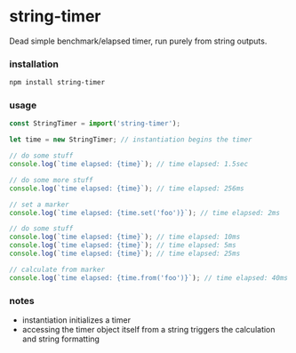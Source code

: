 # string-timer
Dead simple benchmark/elapsed timer, run purely from string outputs.

### installation
```bash
npm install string-timer
```

### usage
```js
const StringTimer = import('string-timer');

let time = new StringTimer; // instantiation begins the timer

// do some stuff
console.log(`time elapsed: {time}`); // time elapsed: 1.5sec

// do some more stuff
console.log(`time elapsed: {time}`); // time elapsed: 256ms

// set a marker
console.log(`time elapsed: {time.set('foo')}`); // time elapsed: 2ms

// do some stuff
console.log(`time elapsed: {time}`); // time elapsed: 10ms
console.log(`time elapsed: {time}`); // time elapsed: 5ms
console.log(`time elapsed: {time}`); // time elapsed: 25ms

// calculate from marker
console.log(`time elapsed: {time.from('foo')}`); // time elapsed: 40ms
```

### notes
- instantiation initializes a timer
- accessing the timer object itself from a string triggers the calculation and string formatting

